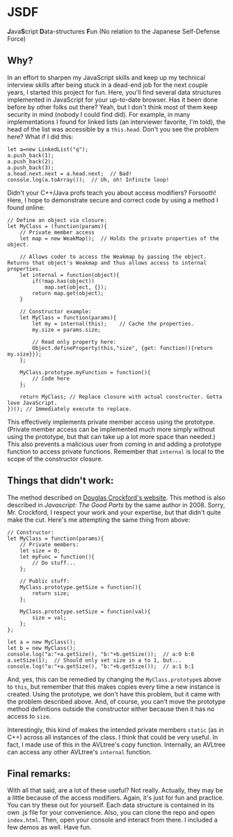 # JSDF
**J**ava**S**cript **D**ata-structures **F**un (No relation to the Japanese Self-Defense Force)

## Why?
In an effort to sharpen my JavaScript skills and keep up my technical interview skills after being stuck in a dead-end job for the next couple years, I started this project for fun. Here, you'll find several data structures implemented in JavaScript for your up-to-date browser. Has it been done before by other folks out there? Yeah, but I don't think most of them keep security in mind (nobody I could find did). For example, in many implementations I found for linked lists (an interviewer favorite, I'm told), the head of the list was accessible by a `this.head`. Don't you see the problem here? What if I did this:

```
let a=new LinkedList("q");
a.push_back(1);
a.push_back(2);
a.push_back(3);
a.head.next.next = a.head.next;  // Bad!
console.log(a.toArray());  // Uh, oh! Infinite loop!
```

Didn't your C++/Java profs teach you about access modifiers? Forsooth! Here, I hope to demonstrate secure and correct code by using a method I found online:

```
// Define an object via closure:
let MyClass = (function(params){
    // Private member access
    let map = new WeakMap();  // Holds the private properties of the object.

    // Allows coder to access the Weakmap by passing the object. Returns that object's Weakmap and thus allows access to internal properties.
    let internal = function(object){
        if(!map.has(object))
            map.set(object, {});
        return map.get(object);
    }
    
    // Constructor example:
    let MyClass = function(params){
        let my = internal(this);    // Cache the properties.
        my.size = params.size;
        
        // Read only property here:
        Object.defineProperty(this,"size", {get: function(){return my.size}});
    };
    
    MyClass.prototype.myFunction = function(){
        // Code here
    };
    
    return MyClass; // Replace closure with actual constructor. Gotta love JavaScript.
})(); // Immediately execute to replace.
```

This effectively implements private member access using the prototype. (Private member access can be implemented much more simply without using the prototype, but that can take up a lot more space than needed.) This also prevents a malicious user from coming in and adding a prototype function to access private functions. Remember that `internal` is local to the scope of the constructor closure.

Things that didn't work:
------------------------
The method described on [Douglas Crockford's website](http://javascript.crockford.com/private.html). This method is also described in *Javascript: The Good Parts* by the same author in 2008. Sorry, Mr. Crockford, I respect your work and your expertise, but that didn't quite make the cut. Here's me attempting the same thing from above:
```
// Constructor:
let MyClass = function(params){
    // Private members:
    let size = 0;
    let myFunc = function(){
        // Do stuff...
    };
    
    // Public stuff:
    MyClass.prototype.getSize = function(){
        return size;
    };
    
    MyClass.prototype.setSize = function(val){
        size = val;
    };
};

let a = new MyClass();
let b = new MyClass();
console.log("a:"+a.getSize(), "b:"+b.getSize());  // a:0 b:0
a.setSize(1);  // Should only set size in a to 1, but...
console.log("a:"+a.getSize(), "b:"+b.getSize());  // a:1 b:1
```

And, yes, this can be remedied by changing the `MyClass.prototype`s above to `this`, but remember that this makes copies every time a new instance is created. Using the prototype, we don't have this problem, but it came with the problem described above. And, of course, you can't move the prototype method definitions outside the constructor either because then it has no access to `size`.

Interestingly, this kind of makes the intended private members `static` (as in C++) across all instances of the class. I think that could be very useful. In fact, I made use of this in the AVLtree's copy function. Internally, an AVLtree can access any other AVLtree's `internal` function.

Final remarks:
--------------
With all that said, are a lot of these useful? Not really. Actually, they may be a little because of the access modifiers. Again, it's just for fun and practice. You can try these out for yourself. Each data structure is contained in its own .js file for your convenience. Also, you can clone the repo and open `index.html`. Then, open your console and interact from there. I included a few demos as well. Have fun.
